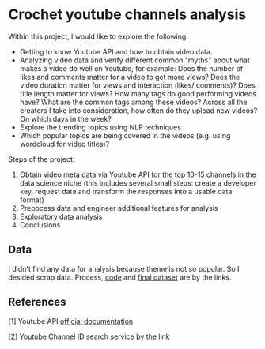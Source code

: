 # Crochet youtube channels analysis

Within this project, I would like to explore the following:

- Getting to know Youtube API and how to obtain video data.
- Analyzing video data and verify different common "myths" about what makes a video do well on Youtube, for example:
    Does the number of likes and comments matter for a video to get more views?
    Does the video duration matter for views and interaction (likes/ comments)?
    Does title length matter for views?
    How many tags do good performing videos have? What are the common tags among these videos?
    Across all the creators I take into consideration, how often do they upload new videos? On which days in the week?
- Explore the trending topics using NLP techniques
- Which popular topics are being covered in the videos (e.g. using wordcloud for video titles)?

Steps of the project:
1) Obtain video meta data via Youtube API for the top 10-15 channels in the data science niche (this includes several small steps: create a developer key, request data and transform the responses into a usable data format)
2) Prepocess data and engineer additional features for analysis
3) Exploratory data analysis
4) Conclusions

## Data
I didn't find any data for analysis because theme is not so popular. So I desided scrap data. 
Process, [code](https://github.com/DanaFilipovich/Crochet-youtube-channels-EDA/blob/92d9e85e737146743030457551599335c01fe3cc/Data%20parsing.ipynb) and [final dataset](https://github.com/DanaFilipovich/Crochet-youtube-channels-EDA/blob/92d9e85e737146743030457551599335c01fe3cc/video_data_14channels_crochet.csv) are by the links.

## References
[1] Youtube API [official documentation](https://developers.google.com/youtube/v3?hl=ru)

[2] Youtube Channel ID search service [by the link](https://commentpicker.com/youtube-channel-id.php)
